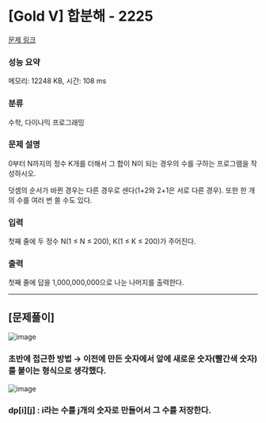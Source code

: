 # [Gold V] 합분해 - 2225 

[문제 링크](https://www.acmicpc.net/problem/2225) 

### 성능 요약

메모리: 12248 KB, 시간: 108 ms

### 분류

수학, 다이나믹 프로그래밍

### 문제 설명

<p>0부터 N까지의 정수 K개를 더해서 그 합이 N이 되는 경우의 수를 구하는 프로그램을 작성하시오.</p>

<p>덧셈의 순서가 바뀐 경우는 다른 경우로 센다(1+2와 2+1은 서로 다른 경우). 또한 한 개의 수를 여러 번 쓸 수도 있다.</p>

### 입력 

 <p>첫째 줄에 두 정수 N(1 ≤ N ≤ 200), K(1 ≤ K ≤ 200)가 주어진다.</p>

### 출력 

 <p>첫째 줄에 답을 1,000,000,000으로 나눈 나머지를 출력한다.</p>



***

## [문제풀이]
![image](https://user-images.githubusercontent.com/81174840/224947303-e0347026-dc0e-4296-a08c-d2fcadea71a2.png)
### 초반에 접근한 방법 → 이전에 만든 숫자에서 앞에 새로운 숫자(빨간색 숫자)를 붙이는 형식으로 생각했다.

![image](https://user-images.githubusercontent.com/81174840/224947598-8c64ce8f-81a6-40ac-9bb5-4982ffd39528.png)
### dp[i][j] : i라는 수를 j개의 숫자로 만들어서 그 수를 저장한다.
 
